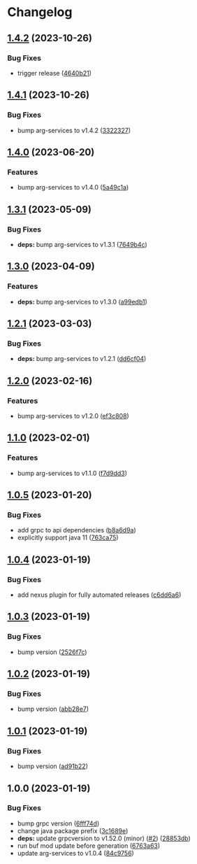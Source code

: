 # Changelog

## [1.4.2](https://github.com/recap-utr/arg-services-java/compare/v1.4.1...v1.4.2) (2023-10-26)


### Bug Fixes

* trigger release ([4640b21](https://github.com/recap-utr/arg-services-java/commit/4640b21b65c4c24aaa4d14099f47594c2dee4026))

## [1.4.1](https://github.com/recap-utr/arg-services-java/compare/v1.4.0...v1.4.1) (2023-10-26)


### Bug Fixes

* bump arg-services to v1.4.2 ([3322327](https://github.com/recap-utr/arg-services-java/commit/3322327255e6f5c17bd29c574aec315c9d0e4162))

## [1.4.0](https://github.com/recap-utr/arg-services-java/compare/v1.3.1...v1.4.0) (2023-06-20)


### Features

* bump arg-services to v1.4.0 ([5a49c1a](https://github.com/recap-utr/arg-services-java/commit/5a49c1a153bbfe27a60669f65a1f29fb19fcdca2))

## [1.3.1](https://github.com/recap-utr/arg-services-java/compare/v1.3.0...v1.3.1) (2023-05-09)


### Bug Fixes

* **deps:** bump arg-services to v1.3.1 ([7649b4c](https://github.com/recap-utr/arg-services-java/commit/7649b4c8720948f426654a8eb8a1d4bb49014259))

## [1.3.0](https://github.com/recap-utr/arg-services-java/compare/v1.2.1...v1.3.0) (2023-04-09)


### Features

* **deps:** bump arg-services to v1.3.0 ([a99edb1](https://github.com/recap-utr/arg-services-java/commit/a99edb18f9281c235bdf74ffbc3bfd2c931a2e5f))

## [1.2.1](https://github.com/recap-utr/arg-services-java/compare/v1.2.0...v1.2.1) (2023-03-03)


### Bug Fixes

* **deps:** bump arg-services to v1.2.1 ([dd6cf04](https://github.com/recap-utr/arg-services-java/commit/dd6cf04bda838ea0ff9cae5e1688eb5180c299d3))

## [1.2.0](https://github.com/recap-utr/arg-services-java/compare/v1.1.0...v1.2.0) (2023-02-16)


### Features

* bump arg-services to v1.2.0 ([ef3c808](https://github.com/recap-utr/arg-services-java/commit/ef3c808048c2b1c02eb5135f4dda14a44797cbdc))

## [1.1.0](https://github.com/recap-utr/arg-services-java/compare/v1.0.5...v1.1.0) (2023-02-01)


### Features

* bump arg-services to v1.1.0 ([f7d9dd3](https://github.com/recap-utr/arg-services-java/commit/f7d9dd36754d87c8582de4dd6b56eaf8dc7259b8))

## [1.0.5](https://github.com/recap-utr/arg-services-java/compare/v1.0.4...v1.0.5) (2023-01-20)


### Bug Fixes

* add grpc to api dependencies ([b8a6d9a](https://github.com/recap-utr/arg-services-java/commit/b8a6d9a4260ccc40bffc29d71d2f613e2c908d8a))
* explicitly support java 11 ([763ca75](https://github.com/recap-utr/arg-services-java/commit/763ca75430f43ca07762d5c8c144e26e7c0a02aa))

## [1.0.4](https://github.com/recap-utr/arg-services-java/compare/v1.0.3...v1.0.4) (2023-01-19)


### Bug Fixes

* add nexus plugin for fully automated releases ([c6dd6a6](https://github.com/recap-utr/arg-services-java/commit/c6dd6a68d3b520a90481665ee2b151512a1bdeac))

## [1.0.3](https://github.com/recap-utr/arg-services-java/compare/v1.0.2...v1.0.3) (2023-01-19)


### Bug Fixes

* bump version ([2526f7c](https://github.com/recap-utr/arg-services-java/commit/2526f7c2290ca41be185a0d2f287c694d956f4c0))

## [1.0.2](https://github.com/recap-utr/arg-services-java/compare/v1.0.1...v1.0.2) (2023-01-19)


### Bug Fixes

* bump version ([abb28e7](https://github.com/recap-utr/arg-services-java/commit/abb28e7d11b09e82001c76548d2d92c014b02c7b))

## [1.0.1](https://github.com/recap-utr/arg-services-java/compare/v1.0.0...v1.0.1) (2023-01-19)


### Bug Fixes

* bump version ([ad91b22](https://github.com/recap-utr/arg-services-java/commit/ad91b224317d5ce1a1c824d67d52aa237b264022))

## 1.0.0 (2023-01-19)


### Bug Fixes

* bump grpc version ([6fff74d](https://github.com/recap-utr/arg-services-java/commit/6fff74d33e43de5aede44e674de94d3cd01715b6))
* change java package prefix ([3c1689e](https://github.com/recap-utr/arg-services-java/commit/3c1689eef8efa6e775bc1a59016753021736ceea))
* **deps:** update grpcversion to v1.52.0 (minor) ([#2](https://github.com/recap-utr/arg-services-java/issues/2)) ([28853db](https://github.com/recap-utr/arg-services-java/commit/28853db7343000353d3cf4f4d074188b3e08e1ae))
* run buf mod update before generation ([6763a63](https://github.com/recap-utr/arg-services-java/commit/6763a638c6f299079540ab439c1ecae3f54a1979))
* update arg-services to v1.0.4 ([84c9756](https://github.com/recap-utr/arg-services-java/commit/84c9756b232aa2ac92fb59455babe03b1b31da79))
